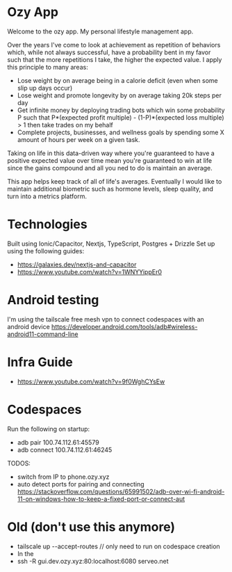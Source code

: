 # Ozy App

Welcome to the ozy app. My personal lifestyle management app.

Over the years I've come to look at achievement as repetition of behaviors which, while not always successful,
have a probability bent in my favor such that the more repetitions I take, the higher the expected value. I apply this principle to many areas:
- Lose weight by on average being in a calorie deficit (even when some slip up days occur)
- Lose weight and promote longevity by on average taking 20k steps per day
- Get infinite money by deploying trading bots which win some probability P such that P*(expected profit multiple) - (1-P)*(expected loss multiple) > 1 then take trades on my behalf
- Complete projects, businesses, and wellness goals by spending some X amount of hours per week on a given task.

Taking on life in this data-driven way where you're guaranteed to have a positive expected value over time mean you're guaranteed to win at life since the gains compound and all you ned to do is maintain an average.

This app helps keep track of all of life's averages. Eventually I would like to maintain additional biometric such as hormone levels, sleep quality, and turn into a metrics platform.

# Technologies

Built using Ionic/Capacitor, Nextjs, TypeScript, Postgres + Drizzle
Set up using the following guides:
- https://galaxies.dev/nextjs-and-capacitor
- https://www.youtube.com/watch?v=1WNYYippEr0

# Android testing

I'm using the tailscale free mesh vpn to connect codespaces with an android device
https://developer.android.com/tools/adb#wireless-android11-command-line

# Infra Guide
- https://www.youtube.com/watch?v=9f0WghCYsEw

# Codespaces

Run the following on startup:
- adb pair 100.74.112.61:45579
- adb connect 100.74.112.61:46245

TODOS:
- switch from IP to phone.ozy.xyz
- auto detect ports for pairing and connecting https://stackoverflow.com/questions/65991502/adb-over-wi-fi-android-11-on-windows-how-to-keep-a-fixed-port-or-connect-aut

# Old (don't use this anymore)
- tailscale up --accept-routes // only need to run on codespace creation
- In the 
- ssh -R gui.dev.ozy.xyz:80:localhost:6080 serveo.net
